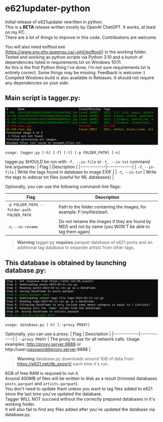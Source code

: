 # e621updater-python

Initial release of e621updater rewritten in python.  
This is a **BETA** release written mostly by OpenAI ChatGPT. It works, at least on my PC.  
There are a lot of things to improve in this code. Contributions are welcome.  

You will also need exiftool.exe (https://www.sno.phy.queensu.ca/~phil/exiftool/) in the working folder.  
Tested and working as python scripts via Python 3.10 and a bunch of dependencies listed in requirements.txt on Windows 10\11.  
As this is the first Python thing i've done, i'm not sure requirements.txt is entirely correct. Some things may be missing. Feedback is welcome :)  
Compiled Windows build is also available in Releases. It should not require any dependencies on your side.

## Main script is tagger.py:
![tagger.py](/img/PowerShell_2023-02-11_21_27_18.jpg)
```
usage: tagger.py [-h] [-f] [-t] [-p FOLDER_PATH] [-n]
```
tagger.py SHOULD be run with `-f, --in-file` or `-t, --in-txt` command line arguments:
| Flag        | Description |
|-------------|-------------|
| `-f`, `--in-file`  | Write the tags found in database to image EXIF |
| `-t`, `--in-txt`    | Write the tags to sidecar txt files (useful for ML databases) |

Optionally, you can use the following command-line flags:

| Flag        | Description |
|-------------|-------------|
| `-p FOLDER_PATH`, `--folder-path FOLDER_PATH`  | Path to the folder containing the images, for example: F:\myfiles\test\ |
| `-n`, `--no-rename`    | Do not rename the images if they are found by MD5 and not by name (you WON'T be able to tag them again) |

> **Warning**
> tagger.py **requires** parquet database of e621 posts and an additional tag database to separate artists from other tags.

## This database is obtained by launching database.py:
![database.py](/img/PowerShell_2023-02-11_21_33_46.jpg)
```
usage: database.py [-h] [--proxy PROXY]
```
Optionally, you can use a proxy:
| Flag        | Description |
|-------------|-------------|
| `--proxy PROXY`  | The proxy to use for all network calls. Usage examples: http://proxy.server:8888 or http://user:password@proxy.server:8888 |

> **Warning**
> database.py downloads around 1GB of data from https://e621.net/db_export/ each time it's run.  

6GB of free RAM is required to run it.  
Around 400MB of files will be written to disk as a result (trimmed databases `posts.parquet` and `artists.parquet`).  
You don't need to update them unless you want to tag files added to e621 since the last time you've updated the database.  
Tagger WILL NOT succeed without the correctly prepared databases in it's working folder.  
It will also fail to find any files added after you've updated the database via database.py.


